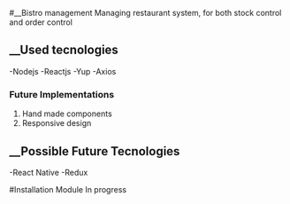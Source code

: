 #__Bistro management
Managing restaurant system, for both stock control and order control


## __Used tecnologies
-Nodejs
-Reactjs
-Yup
-Axios

### Future Implementations
1. Hand made components
2. Responsive design

## __Possible Future Tecnologies
-React Native
-Redux

#Installation Module
In progress
